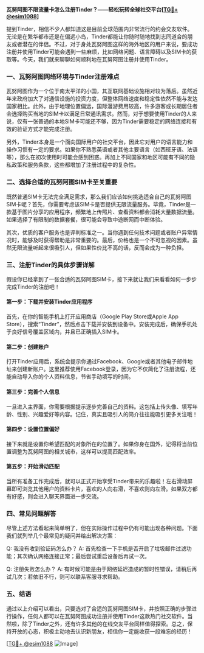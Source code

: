 **瓦努阿图不限流量卡怎么注册Tinder？——轻松玩转全球社交平台[[TG💪+ @esim1088](https://t.me/s/esim1088)]**

提到Tinder，相信不少人都知道这是目前全球范围内非常流行的约会交友软件。无论是在繁华都市还是在偏远小岛，Tinder都能让你随时随地找到志同道合的朋友或者潜在的伴侣。不过，对于身处瓦努阿图这样的海外地区的用户来说，要成功注册并使用Tinder可能会遇到一些麻烦，比如网络问题、语言障碍以及SIM卡的获取等。今天，我们就来聊聊如何顺利地在瓦努阿图注册并使用Tinder。

### 一、瓦努阿图网络环境与Tinder注册难点

瓦努阿图作为一个位于南太平洋的小国，其互联网基础设施相对较为落后。虽然近年来政府加大了对通信设施的投资力度，但整体网络速度和稳定性依然不能与发达国家相比。此外，由于地理位置偏远，国际漫游费用较高，许多游客或长期居住者会选择购买当地的SIM卡以满足日常通讯需求。然而，对于想要使用Tinder的人来说，仅有一张普通的本地SIM卡可能还不够，因为Tinder需要稳定的网络连接和有效的验证方式才能完成注册。

另外，Tinder本身是一个面向国际用户的社交平台，因此它对用户的语言能力和操作习惯有一定的要求。如果你不熟悉英语或者其他主要语言（如西班牙语、法语等），那么在初次使用时可能会感到困惑。再加上不同国家和地区可能有不同的隐私政策和服务条款，这些都增加了注册过程中的复杂性。

### 二、选择合适的瓦努阿图SIM卡至关重要

既然普通SIM卡无法完全满足需求，那么我们应该如何挑选适合自己的瓦努阿图SIM卡呢？首先，你需要考虑该SIM卡是否提供无限流量服务。毕竟，Tinder是一款基于图片分享的应用程序，频繁地上传照片、查看资料都会消耗大量数据流量。如果选择了有限制的数据套餐，很可能会导致中途断网而中断体验。

其次，优质的客户服务也是评判标准之一。当你遇到任何技术问题或者账户异常情况时，能够及时获得帮助是非常重要的。最后，价格也是一个不可忽视的因素。虽然无限流量听起来很吸引人，但如果性价比不高的话，反而会成为一种负担。

### 三、注册Tinder的具体步骤详解

假设你已经拿到了一张合适的瓦努阿图SIM卡，接下来就让我们来看看如何一步步完成Tinder的注册吧！

#### 第一步：下载并安装Tinder应用程序
首先，在你的智能手机上打开应用商店（Google Play Store或Apple App Store），搜索“Tinder”，然后点击下载并安装到设备中。安装完成后，确保手机处于良好信号覆盖区域内，并且已正确插入SIM卡。

#### 第二步：创建账户
打开Tinder应用后，系统会提示你通过Facebook、Google或者其他电子邮件地址来创建新账户。这里推荐使用Facebook登录，因为它不仅简化了注册流程，还能自动导入你的个人资料信息，节省手动填写的时间。

#### 第三步：完善个人信息
一旦进入主界面，你需要根据提示逐步完善自己的资料。这包括上传头像、填写年龄、性别、兴趣爱好等内容。记住，真实且吸引人的简介往往能吸引更多关注哦！

#### 第四步：设置位置偏好
接下来就是设置你希望匹配的对象所在的位置了。如果你身在国外，记得将当前位置调整为瓦努阿图的相关城市，这样可以提高匹配效率。

#### 第五步：开始滑动匹配
当所有准备工作完成后，就可以正式开始享受Tinder带来的乐趣啦！左右滑动屏幕即可浏览其他用户的资料卡片，喜欢的人向右滑，不喜欢则向左滑。如果双方都有好感，则会进入聊天界面进一步交流。

### 四、常见问题解答

尽管上述方法看起来简单明了，但在实际操作过程中仍有可能出现各种问题。下面我们就列举几个最常见的疑问并给出解决方案：

Q: 我没有收到验证码怎么办？
A: 首先检查一下手机是否开启了垃圾邮件过滤功能；其次确认网络连接正常；最后尝试重启设备后再试一次。

Q: 注册失败怎么办？
A: 有时候可能是由于网络延迟造成的暂时性错误，请稍后再试几次；若依旧不行，则可以联系客服寻求帮助。

### 五、结语

通过以上介绍可以看出，只要选对了合适的瓦努阿图SIM卡，并按照正确的步骤进行操作，任何人都可以在瓦努阿图成功注册并使用Tinder这款热门社交软件。当然啦，除了Tinder之外，还有许多其他的在线交友平台同样值得探索。总之，保持开放的心态，积极主动地去认识新朋友，相信你一定能收获一段难忘的经历！

[[TG💪+ @esim1088](https://t.me/s/esim1088) ![Image](https://i.postimg.cc/4NQfJmqS/Snipaste-2025-05-13-00-14-12.png)]